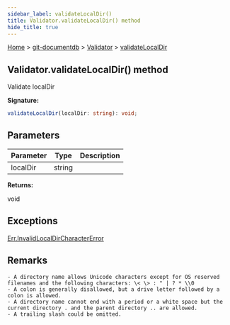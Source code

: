 ```yaml
---
sidebar_label: validateLocalDir()
title: Validator.validateLocalDir() method
hide_title: true
---
```


[Home](./index.md) &gt; [git-documentdb](./git-documentdb.md) &gt; [Validator](./git-documentdb.validator.md) &gt; [validateLocalDir](./git-documentdb.validator.validatelocaldir.md)

## Validator.validateLocalDir() method

Validate localDir

<b>Signature:</b>

```typescript
validateLocalDir(localDir: string): void;
```

## Parameters

|  Parameter | Type | Description |
|  --- | --- | --- |
|  localDir | string |  |

<b>Returns:</b>

void

## Exceptions

[Err.InvalidLocalDirCharacterError](./git-documentdb.err.invalidlocaldircharactererror.md)

## Remarks


```
- A directory name allows Unicode characters except for OS reserved filenames and the following characters: \< \> : " | ? * \\0
- A colon is generally disallowed, but a drive letter followed by a colon is allowed.
- A directory name cannot end with a period or a white space but the current directory . and the parent directory .. are allowed.
- A trailing slash could be omitted.

```

